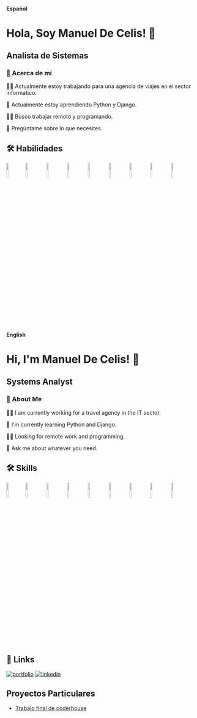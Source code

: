 #### Español

# Hola, Soy Manuel De Celis! 👋
## Analista de Sistemas

### 🚀 Acerca de mí

👩‍💻 Actualmente estoy trabajando para una agencia de viajes en el sector informatico.

🧠 Actualmente estoy aprendiendo Python y Django.

👯‍♀️ Busco trabajar remoto y programando.

💬 Pregúntame sobre lo que necesites.


## 🛠 Habilidades
<img src="https://cdn.jsdelivr.net/gh/devicons/devicon/icons/python/python-original-wordmark.svg" style="width: 10%;" /><img src="https://cdn.jsdelivr.net/gh/devicons/devicon/icons/django/django-plain.svg"  style="width: 10%;" />
<img src="https://cdn.jsdelivr.net/gh/devicons/devicon/icons/git/git-original.svg"  style="width: 10%;" />
<img src="https://cdn.jsdelivr.net/gh/devicons/devicon/icons/github/github-original-wordmark.svg"  style="width: 10%;" />
<img src="https://cdn.jsdelivr.net/gh/devicons/devicon/icons/wordpress/wordpress-original.svg"  style="width: 10%;" />
<img src="https://cdn.jsdelivr.net/gh/devicons/devicon/icons/mysql/mysql-original-wordmark.svg"  style="width: 10%;" />
<img src="https://cdn.jsdelivr.net/gh/devicons/devicon/icons/html5/html5-original.svg"  style="width: 10%;" />
<img src="https://cdn.jsdelivr.net/gh/devicons/devicon/icons/css3/css3-original.svg"  style="width: 10%;" />
<img src="https://cdn.jsdelivr.net/gh/devicons/devicon/icons/bootstrap/bootstrap-original-wordmark.svg"  style="width: 10%;" />

<br>

#### English

# Hi, I'm Manuel De Celis! 👋
## Systems Analyst
### 🚀 About Me

👩‍💻 I am currently working for a travel agency in the IT sector.

🧠 I'm currently learning Python and Django.

👯‍♀️ Looking for remote work and programming.

💬 Ask me about whatever you need.

## 🛠 Skills
<img src="https://cdn.jsdelivr.net/gh/devicons/devicon/icons/python/python-original-wordmark.svg" style="width: 10%;" /><img src="https://cdn.jsdelivr.net/gh/devicons/devicon/icons/django/django-plain.svg"  style="width: 10%;" />
<img src="https://cdn.jsdelivr.net/gh/devicons/devicon/icons/git/git-original.svg"  style="width: 10%;" />
<img src="https://cdn.jsdelivr.net/gh/devicons/devicon/icons/github/github-original-wordmark.svg"  style="width: 10%;" />
<img src="https://cdn.jsdelivr.net/gh/devicons/devicon/icons/wordpress/wordpress-original.svg"  style="width: 10%;" />
<img src="https://cdn.jsdelivr.net/gh/devicons/devicon/icons/mysql/mysql-original-wordmark.svg"  style="width: 10%;" />
<img src="https://cdn.jsdelivr.net/gh/devicons/devicon/icons/html5/html5-original.svg"  style="width: 10%;" />
<img src="https://cdn.jsdelivr.net/gh/devicons/devicon/icons/css3/css3-original.svg"  style="width: 10%;" />
<img src="https://cdn.jsdelivr.net/gh/devicons/devicon/icons/bootstrap/bootstrap-original-wordmark.svg"  style="width: 10%;" />

<br>

## 🔗 Links
[![portfolio](https://img.shields.io/badge/my_portfolio-000?style=for-the-badge&logo=ko-fi&logoColor=white)](http://manudc.pythonanywhere.com/)
[![linkedin](https://img.shields.io/badge/linkedin-0A66C2?style=for-the-badge&logo=linkedin&logoColor=white)](https://www.linkedin.com/in/manuel-de-celis/)


## Proyectos Particulares
- [Trabajo final de coderhouse](http://manudc.pythonanywhere.com/)
 
